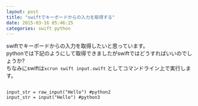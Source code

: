```yaml
---
layout: post
title: "swiftでキーボードからの入力を取得する"
date: 2015-03-16 05:46:25
categories: swift python
---
```

<p>swiftでキーボードからの入力を取得したいと思っています。<br>
pythonでは下記のようにして取得できましたがswiftではどうすればいいのでしょうか?<br>
ちなみにswiftは<code>xcrun swift input.swift</code> としてコマンドライン上で実行します。</p>

<pre>
<code>
input_str = raw_input("Hello") #python2
input_str = input("Hello") #python3
</code>
</pre>
